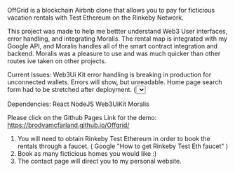 OffGrid is a blockchain Airbnb clone that allows you to pay for ficticious vacation rentals with Test Ethereum on the Rinkeby Network.

This project was made to help me bettter understand Web3 User interfaces, error handling, and integrating Moralis. The rental map is integrated with my Google API, and Moralis handles all of the smart contract integration and backend. Moralis was a pleasure to use and was much quicker than other routes ive taken on other projects.

Current Issues: Web3Ui Kit error handling is breaking in production for unconnected wallets. Errors will show, but unreadable. Home page search form had to be stretched after deployment. (<Select /> Box is bigger in production for some reason. )

Dependencies:
React
NodeJS
Web3UiKit
Moralis

Please click on the Github Pages Link for the demo:
https://brodyamcfarland.github.io/Offgrid/

1. You will need to obtain Rinkeby Test Ethereum in order to book the rentals through a faucet. ( Google "How to get Rinkeby Test Eth faucet" )
2. Book as many ficticious homes you would like :)
3. The contact page will direct you to my personal website.
